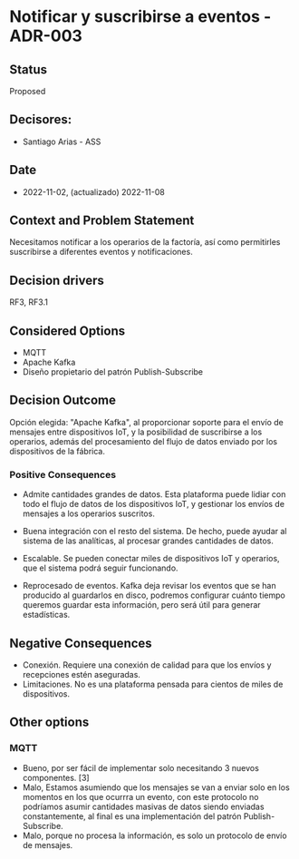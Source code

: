# Notificar y suscribirse a eventos - ADR-003

## Status

Proposed

## Decisores:

* Santiago Arias - ASS

## Date

* 2022-11-02, (actualizado) 2022-11-08

## Context and Problem Statement

Necesitamos notificar a los operarios de la factoría, así como permitirles suscribirse a diferentes eventos y notificaciones.

## Decision drivers

RF3, RF3.1

## Considered Options

* MQTT
* Apache Kafka
* Diseño propietario del patrón Publish-Subscribe

## Decision Outcome

Opción elegida: "Apache Kafka", al proporcionar soporte para el envío de mensajes entre dispositivos IoT, y la posibilidad de suscribirse a los operarios, además del procesamiento del flujo de datos enviado por los dispositivos de la fábrica.
### Positive Consequences

* Admite cantidades grandes de datos. Esta plataforma puede lidiar con todo el flujo de datos de los dispositivos IoT, y gestionar los envíos de mensajes a los operarios suscritos.

* Buena integración con el resto del sistema. De hecho, puede ayudar al sistema de las analíticas, al procesar grandes cantidades de datos.

* Escalable. Se pueden conectar miles de dispositivos IoT y operarios, que el sistema podrá seguir funcionando.

* Reprocesado de eventos. Kafka deja revisar los eventos que se han producido al guardarlos en disco, podremos configurar cuánto tiempo queremos guardar esta información, pero será útil para generar estadísticas.

## Negative Consequences

* Conexión. Requiere una conexión de calidad para que los envíos y recepciones estén aseguradas.
* Limitaciones. No es una plataforma pensada para cientos de miles de dispositivos.

## Other options

### MQTT

* Bueno, por ser fácil de implementar solo necesitando 3 nuevos componentes. [3]
* Malo, Estamos asumiendo que los mensajes se van a enviar solo en los momentos en los que ocurrra un evento, con este protocolo no podríamos asumir cantidades masivas de datos siendo enviadas constantemente, al final es una implementación del patrón Publish-Subscribe.
* Malo, porque no procesa la información, es solo un protocolo de envío de mensajes.